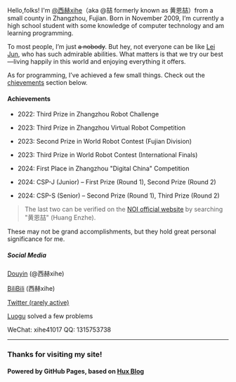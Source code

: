 Hello,folks! I'm [@西赫xihe](xihe41017.top)（aka @喆 formerly known as 黄恩喆）from a small county in Zhangzhou, Fujian.  Born in November 2009, I’m currently a high school student with some knowledge of computer technology and am learning programming.

To most people, I’m just ~~a nobody~~. But hey, not everyone can be like [Lei Jun](https://baike.baidu.com/item/%E9%9B%B7%E5%86%9B), who has such admirable abilities. What matters is that we try our best—living happily in this world and enjoying everything it offers.

As for programming, I’ve achieved a few small things. Check out the [chievements](#成就) section below.



#### Achievements

- 2022: Third Prize in Zhangzhou Robot Challenge

- 2023: Third Prize in Zhangzhou Virtual Robot Competition

- 2023: Second Prize in World Robot Contest (Fujian Division)

- 2023: Third Prize in World Robot Contest (International Finals)

- 2024: First Place in Zhangzhou "Digital China" Competition

- 2024: CSP-J (Junior) – First Prize (Round 1), Second Prize (Round 2)

- 2024: CSP-S (Senior) – Second Prize (Round 1), Third Prize (Round 2)

> The last two can be verified on the [NOI official website](https://noi.cn/hjmd/mdcx) by searching "黄恩喆" (Huang Enzhe). 

These may not be grand accomplishments, but they hold great personal significance for me.



##### Social Media

[Douyin](https://www.douyin.com/user/MS4wLjABAAAAOTf0G5PxEgzQcwHqvm-U1MOXD0Agjs3e6EOAWjx91e0?) (@西赫xihe)

[BiliBili](https://space.bilibili.com/393597677) (西赫xihe)

[Twitter (rarely active)](https://twitter.com/xihe1017) 

[Luogu](https://www.luogu.com.cn/user/1380750) solved a few problems

WeChat: xihe41017 QQ: 1315753738

---

### Thanks for visiting my site!

#### Powered by GitHub Pages, based on [Hux Blog](https://huangxuan.me) 

